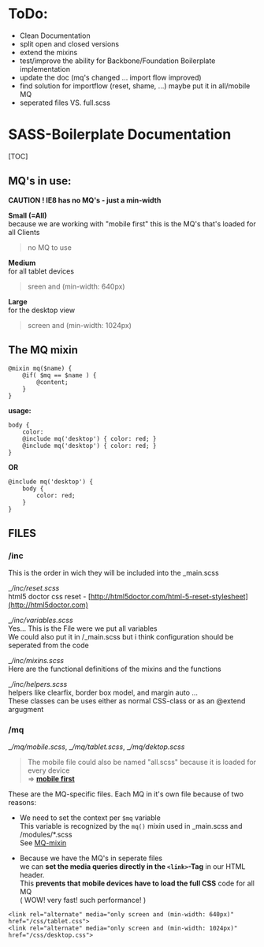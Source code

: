 # ToDo:
* Clean Documentation
* split open and closed versions
* extend the mixins
* test/improve the ability for Backbone/Foundation Boilerplate implementation
* update the doc (mq's changed ... import flow improved)
* find solution for importflow (reset, shame, ...) maybe put it in all/mobile MQ
* seperated files VS. full.scss

# SASS-Boilerplate Documentation
[TOC]

## MQ's in use:
__CAUTION ! IE8 has no MQ's - just a min-width__

__Small (=All)__  
because we are working with "mobile first" this is the MQ's that's loaded for all Clients  
> no MQ to use

__Medium__  
for all tablet devices
> sreen and (min-width: 640px)

__Large__  
for the desktop view
> screen and (min-width: 1024px)

<a name="mq_mixin"></a>
## The MQ mixin
```
@mixin mq($name) {
	@if( $mq == $name ) {
		@content;
	}
}
```
__usage:__
```
body {
	color:
	@include mq('desktop') { color: red; }
	@include mq('desktop') { color: red; }
}
```
__OR__
```
@include mq('desktop') {
	body {
		color: red;
	}
}

```

## FILES

### /inc
This is the order in wich they will be included into the _main.scss

__/inc/_reset.scss__  
html5 doctor css reset - 
[http://html5doctor.com/html-5-reset-stylesheet](http://html5doctor.com)  

__/inc/_variables.scss__  
Yes... This is the File were we put all variables  
We could also put it in /_main.scss but i think configuration should be seperated from the code

__/inc/_mixins.scss__  
Here are the functional definitions of the mixins and the functions

__/inc/_helpers.scss__  
helpers like clearfix, border box model, and margin auto ...  
These classes can be uses either as normal CSS-class or as an @extend argugment

### /mq
__/mq/_mobile.scss__, __/mq/_tablet.scss__, __/mq/_dektop.scss__
> The mobile file could also be named "all.scss" because it is loaded for every device  
=> [__mobile first__](http://lmgtfy.com?q=mobile+first)

These are the MQ-specific files. Each MQ in it's own file because of two reasons:  

* We need to set the context per `$mq` variable  
	This variable is recognized by the `mq()` mixin used in _main.scss and /modules/*.scss  
	See [MQ-mixin](#mq_mixin)
	
* Because we have the MQ's in seperate files  
	we can __set the media queries directly in the `<link>`-Tag__ in our HTML header.  
	This __prevents that mobile devices have to load the full CSS__ code for all MQ  
	( WOW! very fast! such performance! )
```
<link rel="alternate" media="only screen and (min-width: 640px)" href="/css/tablet.css">  
<link rel="alternate" media="only screen and (min-width: 1024px)" href="/css/desktop.css">
```